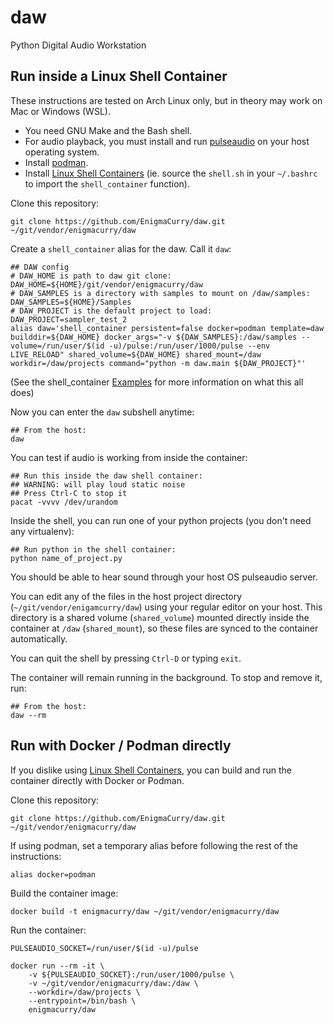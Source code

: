 # daw

Python Digital Audio Workstation

## Run inside a Linux Shell Container

These instructions are tested on Arch Linux only, but in theory may work on Mac
or Windows (WSL).

 * You need GNU Make and the Bash shell.
 * For audio playback, you must install and run
   [pulseaudio](https://www.freedesktop.org/wiki/Software/PulseAudio/) on your
   host operating system.
 * Install [podman](https://podman.io/getting-started/installation).
 * Install [Linux Shell
   Containers](https://github.com/EnigmaCurry/d.rymcg.tech/tree/master/_terminal/linux)
   (ie. source the `shell.sh` in your `~/.bashrc` to import the
   `shell_container` function).
   
Clone this repository:

```
git clone https://github.com/EnigmaCurry/daw.git ~/git/vendor/enigmacurry/daw
```
   
Create a `shell_container` alias for the daw. Call it `daw`:

```
## DAW config
# DAW_HOME is path to daw git clone:
DAW_HOME=${HOME}/git/vendor/enigmacurry/daw
# DAW_SAMPLES is a directory with samples to mount on /daw/samples:
DAW_SAMPLES=${HOME}/Samples
# DAW_PROJECT is the default project to load:
DAW_PROJECT=sampler_test_2
alias daw='shell_container persistent=false docker=podman template=daw builddir=${DAW_HOME} docker_args="-v ${DAW_SAMPLES}:/daw/samples --volume=/run/user/$(id -u)/pulse:/run/user/1000/pulse --env LIVE_RELOAD" shared_volume=${DAW_HOME} shared_mount=/daw workdir=/daw/projects command="python -m daw.main ${DAW_PROJECT}"'
```

(See the shell_container
[Examples](https://github.com/EnigmaCurry/d.rymcg.tech/tree/master/_terminal/linux#vendored-dockerfile-example)
for more information on what this all does)

Now you can enter the `daw` subshell anytime:

```
## From the host:
daw
```

You can test if audio is working from inside the container:

```
## Run this inside the daw shell container:
## WARNING: will play loud static noise
## Press Ctrl-C to stop it
pacat -vvvv /dev/urandom
```

Inside the shell, you can run one of your python projects (you don't need any
virtualenv):

```
## Run python in the shell container:
python name_of_project.py
```

You should be able to hear sound through your host OS pulseaudio server.

You can edit any of the files in the host project directory
(`~/git/vendor/enigamcurry/daw`) using your regular editor on your host. This
directory is a shared volume (`shared_volume`) mounted directly inside the
container at `/daw` (`shared_mount`), so these files are synced to the container
automatically.

You can quit the shell by pressing `Ctrl-D` or typing `exit`.

The container will remain running in the background. To stop and remove it, run:

```
## From the host:
daw --rm
```

## Run with Docker / Podman directly

If you dislike using [Linux Shell
   Containers](https://github.com/EnigmaCurry/d.rymcg.tech/tree/master/_terminal/linux),
   you can build and run the container directly with Docker or Podman.

Clone this repository:

```
git clone https://github.com/EnigmaCurry/daw.git ~/git/vendor/enigmacurry/daw
```

If using podman, set a temporary alias before following the rest of the
instructions:

```
alias docker=podman
```

Build the container image:

```
docker build -t enigmacurry/daw ~/git/vendor/enigmacurry/daw
```

Run the container:

```
PULSEAUDIO_SOCKET=/run/user/$(id -u)/pulse

docker run --rm -it \
    -v ${PULSEAUDIO_SOCKET}:/run/user/1000/pulse \
    -v ~/git/vendor/enigmacurry/daw:/daw \
    --workdir=/daw/projects \
    --entrypoint=/bin/bash \
    enigmacurry/daw
```

